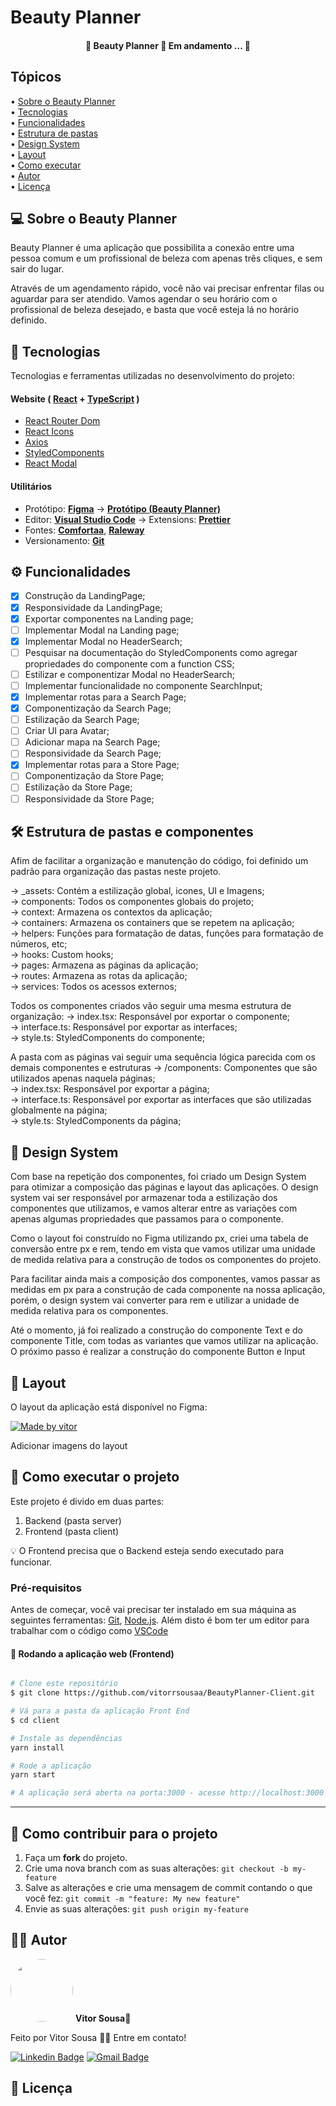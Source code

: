 # Beauty Planner

<h4 align="center"> 
	🚧  Beauty Planner 🚀 Em andamento ... 🚧
</h4>

## Tópicos

<div>
 • <a href="#-sobre-o-beauty-panner">Sobre o Beauty Planner</a> </br>
 • <a href="#-tecnologias">Tecnologias</a> </br>
 • <a href="#-funcionalidades">Funcionalidades</a> </br>
 • <a href="#-estrutura-de-pastas">Estrutura de pastas</a> </br>
 • <a href="#-design-system">Design System</a> </br>
 • <a href="#-layout">Layout</a> </br>
 • <a href="#-como-executar-o-projeto">Como executar</a> </br>
 • <a href="#-autor">Autor</a> </br>
 • <a href="#user-content--licença">Licença</a></br>
</div>

## 💻 Sobre o Beauty Planner

Beauty Planner é uma aplicação que possibilita a conexão entre uma pessoa comum e um profissional de beleza com apenas três cliques, e sem sair do lugar.

Através de um agendamento rápido, você não vai precisar enfrentar filas ou aguardar para ser atendido. Vamos agendar o seu horário com o profissional de beleza desejado, e basta que você esteja lá no horário definido.

## 🚀 Tecnologias

Tecnologias e ferramentas utilizadas no desenvolvimento do projeto:

#### **Website** ( [React](https://reactjs.org/) + [TypeScript](https://www.typescriptlang.org/) )

- [React Router Dom](https://github.com/ReactTraining/react-router/tree/master/packages/react-router-dom)
- [React Icons](https://react-icons.github.io/react-icons/)
- [Axios](https://github.com/axios/axios)
- [StyledComponents](https://styled-components.com/)
- [React Modal](https://reactcommunity.org/react-modal/)

#### **Utilitários**

- Protótipo: **[Figma](https://www.figma.com/)** → **[Protótipo (Beauty Planner)](https://www.figma.com/file/RCA3Kw60C7dz7vS8MNrJLE/Beauty-Planner)**
- Editor: **[Visual Studio Code](https://code.visualstudio.com/)** → Extensions: **[Prettier](https://prettier.io/)**
- Fontes: **[Comfortaa](https://fonts.google.com/specimen/Comfortaa?query=comforta)**, **[Raleway](https://fonts.google.com/specimen/Raleway?query=raleway)**
- Versionamento: **[Git](https://git-scm.com)**

## ⚙️ Funcionalidades

- [x] Construção da LandingPage;
- [x] Responsividade da LandingPage;
- [x] Exportar componentes na Landing page;
- [ ] Implementar Modal na Landing page;
- [x] Implementar Modal no HeaderSearch;
- [ ] Pesquisar na documentação do StyledComponents como agregar propriedades do componente com a function CSS;
- [ ] Estilizar e componentizar Modal no HeaderSearch;
- [ ] Implementar funcionalidade no componente SearchInput;
- [x] Implementar rotas para a Search Page;
- [x] Componentização da Search Page;
- [ ] Estilização da Search Page;
- [ ] Criar UI para Avatar;
- [ ] Adicionar mapa na Search Page;
- [ ] Responsividade da Search Page;
- [x] Implementar rotas para a Store Page;
- [ ] Componentização da Store Page;
- [ ] Estilização da Store Page;
- [ ] Responsividade da Store Page;

## 🛠 Estrutura de pastas e componentes

Afim de facilitar a organização e manutenção do código, foi definido um padrão para organização das pastas neste projeto.

→ \_assets: Contém a estilização global, icones, UI e Imagens; <br />
→ components: Todos os componentes globais do projeto; <br />
→ context: Armazena os contextos da aplicação; <br />
→ containers: Armazena os containers que se repetem na aplicação; <br />
→ helpers: Funções para formatação de datas, funções para formatação de números, etc; <br />
→ hooks: Custom hooks; <br />
→ pages: Armazena as páginas da aplicação; <br />
→ routes: Armazena as rotas da aplicação; <br />
→ services: Todos os acessos externos; <br />

Todos os componentes criados vão seguir uma mesma estrutura de organização:
→ index.tsx: Responsável por exportar o componente; <br />
→ interface.ts: Responsável por exportar as interfaces; <br />
→ style.ts: StyledComponents do componente; <br />

A pasta com as páginas vai seguir uma sequência lógica parecida com os demais componentes e estruturas
→ /components: Componentes que são utilizados apenas naquela páginas; <br />
→ index.tsx: Responsável por exportar a página; <br />
→ interface.ts: Responsável por exportar as interfaces que são utilizadas globalmente na página; <br />
→ style.ts: StyledComponents da página; <br />

## 🎨 Design System

Com base na repetição dos componentes, foi criado um Design System para otimizar a composição das páginas e layout das aplicações. O design system vai ser responsável por armazenar toda a estilização dos componentes que utilizamos, e vamos alterar entre as variações com apenas algumas propriedades que passamos para o componente.

Como o layout foi construído no Figma utilizando px, criei uma tabela de conversão entre px e rem, tendo em vista que vamos utilizar uma unidade de medida relativa para a construção de todos os componentes do projeto.

Para facilitar ainda mais a composição dos componentes, vamos passar as medidas em px para a construção de cada componente na nossa aplicação, porém, o design system vai converter para rem e utilizar a unidade de medida relativa para os componentes.

Até o momento, já foi realizado a construção do componente Text e do componente Title, com todas as variantes que vamos utilizar na aplicação. O próximo passo é realizar a construção do componente Button e Input

## 🎨 Layout

O layout da aplicação está disponível no Figma:

<a href="https://www.figma.com/file/RCA3Kw60C7dz7vS8MNrJLE/Beauty-Planner">
  <img alt="Made by vitor" src="https://img.shields.io/badge/Acessar%20Layout%20-Figma-%2304D361">
</a>

Adicionar imagens do layout

## 🚀 Como executar o projeto

Este projeto é divido em duas partes:

1. Backend (pasta server)
2. Frontend (pasta client)

💡 O Frontend precisa que o Backend esteja sendo executado para funcionar.

### Pré-requisitos

Antes de começar, você vai precisar ter instalado em sua máquina as seguintes ferramentas:
[Git](https://git-scm.com), [Node.js](https://nodejs.org/en/).
Além disto é bom ter um editor para trabalhar com o código como [VSCode](https://code.visualstudio.com/)

#### 🧭 Rodando a aplicação web (Frontend)

```bash

# Clone este repositório
$ git clone https://github.com/vitorrsousaa/BeautyPlanner-Client.git

# Vá para a pasta da aplicação Front End
$ cd client

# Instale as dependências
yarn install

# Rode a aplicação
yarn start

# A aplicação será aberta na porta:3000 - acesse http://localhost:3000

```

---

## 💪 Como contribuir para o projeto

1. Faça um **fork** do projeto.
2. Crie uma nova branch com as suas alterações: `git checkout -b my-feature`
3. Salve as alterações e crie uma mensagem de commit contando o que você fez: `git commit -m "feature: My new feature"`
4. Envie as suas alterações: `git push origin my-feature`

## 🧑🏻 Autor

 <img style="border-radius: 50%;" src="https://avatars.githubusercontent.com/u/94024958?v=4" width="100px;" alt=""/>
 <b>Vitor Sousa</b>🚀
<br />

Feito por Vitor Sousa 👋🏻 Entre em contato!

[![Linkedin Badge](https://img.shields.io/badge/-Vitor%20Sousa-ff512f?style=flat-square&logo=Linkedin&logoColor=white&link=https://www.linkedin.com/in/vitorr-sousaa//)](https://www.linkedin.com/in/vitorr-sousaa//)
[![Gmail Badge](https://img.shields.io/badge/-v.sousa.cf@gmail.com-c14438?style=flat-square&logo=Gmail&logoColor=white&link=mailto:v.sousa.cf@gmail.com)](mailto:v.sousa.cf@gmail.com)

## 📝 Licença
